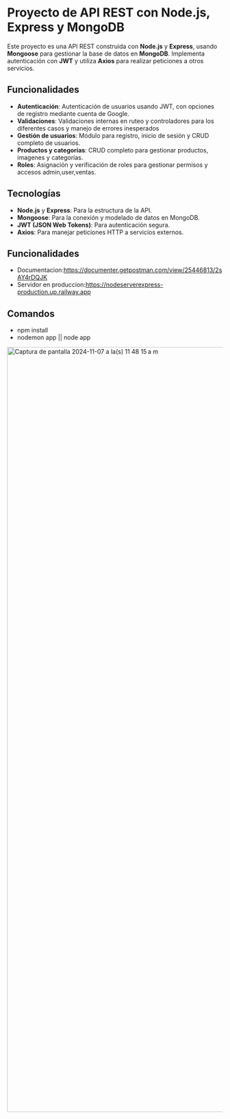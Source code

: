 # Proyecto de API REST con Node.js, Express y MongoDB

Este proyecto es una API REST construida con **Node.js** y **Express**, usando **Mongoose** para gestionar la base de datos en **MongoDB**. Implementa autenticación con **JWT** y utiliza **Axios** para realizar peticiones a otros servicios.

## Funcionalidades

- **Autenticación**: Autenticación de usuarios usando JWT, con opciones de registro mediante cuenta de Google.
- **Validaciones**: Validaciones internas en ruteo y controladores para los diferentes casos y manejo de errores inesperados
- **Gestión de usuarios**: Módulo para registro, inicio de sesión y CRUD completo de usuarios.
- **Productos y categorías**: CRUD completo para gestionar productos, imagenes y categorías.
- **Roles**: Asignación y verificación de roles para gestionar permisos y accesos admin,user,ventas.

## Tecnologías

- **Node.js** y **Express**: Para la estructura de la API.
- **Mongoose**: Para la conexión y modelado de datos en MongoDB.
- **JWT (JSON Web Tokens)**: Para autenticación segura.
- **Axios**: Para manejar peticiones HTTP a servicios externos.

## Funcionalidades

- Documentacion:https://documenter.getpostman.com/view/25446813/2sAY4rDQJK
- Servidor en produccion:https://nodeserverexpress-production.up.railway.app

## Comandos

- npm install
- nodemon app || node app

<img width="1782" alt="Captura de pantalla 2024-11-07 a la(s) 11 48 15 a m" src="https://github.com/user-attachments/assets/8987671a-d643-4dbd-b9f6-1dbe669fffac">
